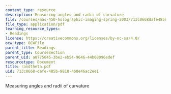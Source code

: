 ```yaml
---
content_type: resource
description: Measuring angles and radii of curvature
file: /courses/mas-450-holographic-imaging-spring-2003/713c0668dafe485b98184b8e46ac2ee1_randtheta.pdf
file_type: application/pdf
learning_resource_types:
- Readings
license: https://creativecommons.org/licenses/by-nc-sa/4.0/
ocw_type: OCWFile
parent_title: Readings
parent_type: CourseSection
parent_uid: a8775045-3be2-eb54-9646-44b68096edef
resourcetype: Document
title: randtheta.pdf
uid: 713c0668-dafe-485b-9818-4b8e46ac2ee1
---
```

Measuring angles and radii of curvature